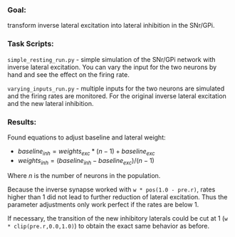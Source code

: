 ### Goal:
transform inverse lateral excitation into lateral inhibition in the SNr/GPi.

### Task Scripts:
`simple_resting_run.py` - simple simulation of the SNr/GPi network with inverse lateral excitation. You can vary the input for the two neurons by hand and see the effect on the firing rate.

`varying_inputs_run.py` - multiple inputs for the two neurons are simulated and the firing rates are monitored. For the original inverse lateral excitation and the new lateral inhibition.

### Results:
Found equations to adjust baseline and lateral weight:
- $baseline_{inh} = weights_{exc}*(n-1)+baseline_{exc}$
- $weights_{inh} = (baseline_{inh}-baseline_{exc})/(n-1)$

Where $n$ is the number of neurons in the population.

Because the inverse synapse worked with `w * pos(1.0 - pre.r)`, rates higher than 1 did not lead to further reduction of lateral excitation. Thus the parameter adjustments only work perfect if the rates are below 1.

If necessary, the transition of the new inhibitory laterals could be cut at 1 (`w * clip(pre.r,0.0,1.0)`) to obtain the exact same behavior as before.